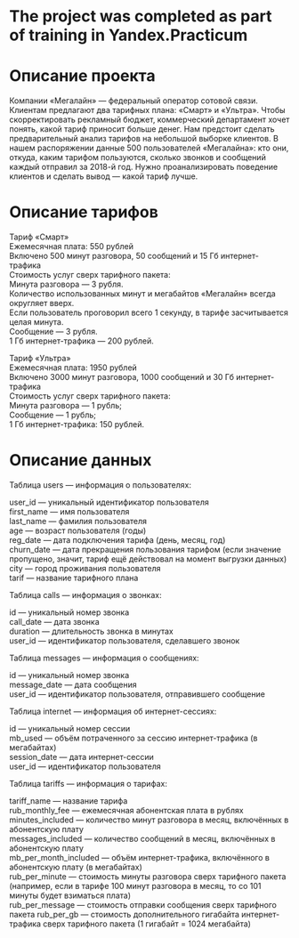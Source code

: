# The project was completed as part of training in Yandex.Practicum

# Описание проекта

Компании «Мегалайн» — федеральный оператор сотовой связи. Клиентам предлагают два тарифных плана: «Смарт» и «Ультра». Чтобы скорректировать рекламный бюджет, коммерческий департамент хочет понять, какой тариф приносит больше денег.
Нам предстоит сделать предварительный анализ тарифов на небольшой выборке клиентов. В нашем распоряжении данные 500 пользователей «Мегалайна»: кто они, откуда, каким тарифом пользуются, сколько звонков и сообщений каждый отправил за 2018-й год. 
Нужно проанализировать поведение клиентов и сделать вывод — какой тариф лучше.  

# Описание тарифов  

Тариф «Смарт»  
Ежемесячная плата: 550 рублей  
Включено 500 минут разговора, 50 сообщений и 15 Гб интернет-трафика  
Стоимость услуг сверх тарифного пакета:  
Минута разговора — 3 рубля.  
Количество использованных минут и мегабайтов «Мегалайн» всегда округляет вверх.   
Если пользователь проговорил всего 1 секунду, в тарифе засчитывается целая минута.  
Сообщение — 3 рубля.  
1 Гб интернет-трафика — 200 рублей.  

Тариф «Ультра»  
Ежемесячная плата: 1950 рублей  
Включено 3000 минут разговора, 1000 сообщений и 30 Гб интернет-трафика  
Стоимость услуг сверх тарифного пакета:  
Минута разговора — 1 рубль;  
Сообщение — 1 рубль;  
1 Гб интернет-трафика: 150 рублей.  

# Описание данных  

Таблица users — информация о пользователях: 

user_id — уникальный идентификатор пользователя  
first_name — имя пользователя  
last_name — фамилия пользователя  
age — возраст пользователя (годы)  
reg_date — дата подключения тарифа (день, месяц, год)  
churn_date — дата прекращения пользования тарифом (если значение пропущено, значит, тариф ещё действовал на момент выгрузки данных)  
city — город проживания пользователя  
tarif — название тарифного плана  

Таблица calls — информация о звонках:  

id — уникальный номер звонка  
call_date — дата звонка  
duration — длительность звонка в минутах  
user_id — идентификатор пользователя, сделавшего звонок  

Таблица messages — информация о сообщениях:

id — уникальный номер звонка  
message_date — дата сообщения  
user_id — идентификатор пользователя, отправившего сообщение  

Таблица internet — информация об интернет-сессиях:  

id — уникальный номер сессии  
mb_used — объём потраченного за сессию интернет-трафика (в мегабайтах)  
session_date — дата интернет-сессии  
user_id — идентификатор пользователя  

Таблица tariffs — информация о тарифах:  

tariff_name — название тарифа  
rub_monthly_fee — ежемесячная абонентская плата в рублях  
minutes_included — количество минут разговора в месяц, включённых в абонентскую плату  
messages_included — количество сообщений в месяц, включённых в абонентскую плату  
mb_per_month_included — объём интернет-трафика, включённого в абонентскую плату (в мегабайтах)  
rub_per_minute — стоимость минуты разговора сверх тарифного пакета (например, если в тарифе 100 минут разговора в месяц, то со 101 минуты будет взиматься плата)  
rub_per_message — стоимость отправки сообщения сверх тарифного пакета
rub_per_gb — стоимость дополнительного гигабайта интернет-трафика сверх тарифного пакета (1 гигабайт = 1024 мегабайта)
